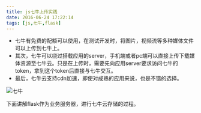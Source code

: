 ```yaml
---
title: js七牛上传实践
date: 2016-06-24 17:22:14
tags: [js,七牛,flask]
---
```

* 七牛有免费的配额可以使用，在测试开发时，将图片，视频流等多种媒体文件可以上传到七牛上。  
* 其次，七牛可以绕过搭载应用的server，手机端或者pc端可以直接上传下载媒体资源至七牛云。只是在上传时，需要先向应用server要求访问七牛的token，拿到这个token后直接与七牛交互。  
* 最后，七牛云支持cdn加速，即使对成熟的应用来说，也是不错的选择。 

![七牛](http://developer.qiniu.com/article/developer/img/upload-with-callback.png)

下面讲解flask作为业务服务器，进行七牛云存储的过程。  


